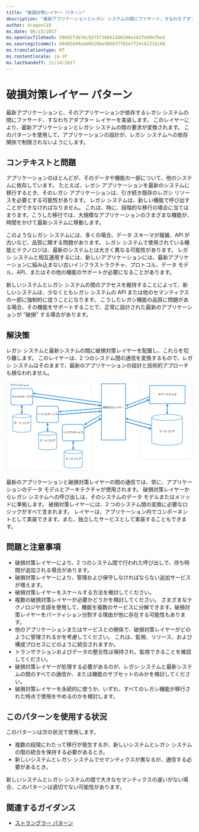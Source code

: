 ```yaml
---
title: "破損対策レイヤー パターン"
description: "最新アプリケーションとレガシ システムの間にファサード、すなわちアダプター レイヤーを実装します。"
author: dragon119
ms.date: 06/23/2017
ms.openlocfilehash: 590d5f3676c92f5f18661360106e2b2fdd4efbe1
ms.sourcegitcommit: b0482d49aab0526be386837702e7724c61232c60
ms.translationtype: HT
ms.contentlocale: ja-JP
ms.lasthandoff: 11/14/2017
---
```

# <a name="anti-corruption-layer-pattern"></a>破損対策レイヤー パターン

最新アプリケーションと、そのアプリケーションが依存するレガシ システムの間にファサード、すなわちアダプター レイヤーを実装します。 このレイヤーにより、最新アプリケーションとレガシ システムの間の要求が変換されます。 このパターンを使用して、アプリケーションの設計が、レガシ システムへの依存関係で制限されないようにします。

## <a name="context-and-problem"></a>コンテキストと問題

アプリケーションのほとんどが、そのデータや機能の一部について、他のシステムに依存しています。 たとえば、レガシ アプリケーションを最新のシステムに移行するとき、そのレガシ アプリケーションは、引き続き既存のレガシ リソースを必要とする可能性があります。 レガシ システムは、新しい機能で呼び出すことができなければなりません。 これは、特に、段階的な移行の場合に当てはまります。こうした移行では、大規模なアプリケーションのさまざまな機能が、時間をかけて最新システムに移動します。

このようなレガシ システムには、多くの場合、データ スキーマが複雑、API が古いなど、品質に関する問題があります。 レガシ システムで使用されている機能とテクノロジは、最新のシステムとは大きく異なる可能性があります。 レガシ システムと相互運用するには、新しいアプリケーションには、最新アプリケーションに組み込まない古いインフラストラクチャ、プロトコル、データ モデル、API、またはその他の機能のサポートが必要になることがあります。

新しいシステムとレガシ システムの間のアクセスを維持することによって、新しいシステムは、少なくともレガシ システムの API または他のセマンティクスの一部に強制的に従うことになります。 こうしたレガシ機能の品質に問題がある場合、その機能をサポートすることで、正常に設計された最新のアプリケーションが "破損" する場合があります。 

## <a name="solution"></a>解決策

レガシ システムと最新システムの間に破損対策レイヤーを配置し、これらを切り離します。 このレイヤーは、2 つのシステム間の通信を変換するもので、レガシ システムはそのままで、最新のアプリケーションの設計と技術的アプローチも損なわれません。

![](./_images/anti-corruption-layer.png) 

最新のアプリケーションと破損対策レイヤーの間の通信では、常に、アプリケーションのデータ モデルとアーキテクチャが使用されます。 破損対策レイヤーからレガシ システムへの呼び出しは、そのシステムのデータ モデルまたはメソッドに準拠します。 破損対策レイヤーには、2 つのシステム間の変換に必要なロジックがすべて含まれます。 レイヤーは、アプリケーション内でコンポーネントとして実装できます。また、独立したサービスとして実装することもできます。

## <a name="issues-and-considerations"></a>問題と注意事項

- 破損対策レイヤーにより、2 つのシステム間で行われた呼び出しで、待ち時間が追加される場合があります。
- 破損対策レイヤーにより、管理および保守しなければならない追加サービスが増えます。
- 破損対策レイヤーをスケールする方法を検討してください。
- 複数の破損対策レイヤーが必要かどうかを検討してください。 さまざまなテクノロジや言語を使用して、機能を複数のサービスに分解できます。破損対策レイヤーをパーティション分割する理由が他に存在する可能性もあります。
- 他のアプリケーションまたはサービスとの関係で、破損対策レイヤーがどのように管理されるかを考慮してください。 これは、監視、リリース、および構成プロセスにどのように統合されますか。
- トランザクションおよびデータの整合性は保持され、監視できることを確認してください。
- 破損対策レイヤーが処理する必要があるのが、レガシ システムと最新システムの間のすべての通信か、または機能のサブセットのみかを検討してください。 
- 破損対策レイヤーを永続的に使うか、いずれ、すべてのレガシ機能が移行された時点で使用をやめるのかを検討します。

## <a name="when-to-use-this-pattern"></a>このパターンを使用する状況

このパターンは次の状況で使用します。

- 複数の段階にわたって移行が発生するが、新しいシステムとレガシ システムの間の統合を保持する必要があるとき。
- 新しいシステムとレガシ システムでセマンティクスが異なるが、通信する必要があるとき。

新しいシステムとレガシ システムの間で大きなセマンティクスの違いがない場合、このパターンは適切でない可能性があります。 

## <a name="related-guidance"></a>関連するガイダンス

- [ストラングラー パターン][strangler]

[strangler]: ./strangler.md
